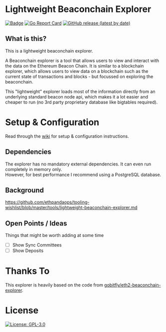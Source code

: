 # Lightweight Beaconchain Explorer

[![Badge](https://github.com/pk910/dora-the-explorer/actions/workflows/build-master.yml/badge.svg)](https://github.com/pk910/dora-the-explorer/actions?query=workflow%3A%22Build+master%22)
[![Go Report Card](https://goreportcard.com/badge/github.com/pk910/dora-the-explorer)](https://goreportcard.com/report/github.com/pk910/dora-the-explorer)
[![GitHub release (latest by date)](https://img.shields.io/github/v/release/pk910/dora-the-explorer?label=Latest%20Release)](https://github.com/pk910/dora-the-explorer/releases/latest)

## What is this?
This is a lightweight beaconchain explorer.

A Beaconchain explorer is a tool that allows users to view and interact with the data on the Ethereum Beacon Chain. It is similar to a blockchain explorer, which allows users to view data on a blockchain such as the current state of transactions and blocks - but focussed on exploring the beaconchain.

This "lightweight" explorer loads most of the information directly from an underlying standard beacon node api, which makes it a lot easier and cheaper to run (no 3rd party proprietary database like bigtables required).

# Setup & Configuration
Read through the [wiki](https://github.com/pk910/dora-the-explorer/wiki) for setup & configuration instructions.

## Dependencies

The explorer has no mandatory external dependencies. It can even run completely in memory only.\
However, for best performance I recommend using a PostgreSQL database.

## Background
https://github.com/ethpandaops/tooling-wishlist/blob/master/tools/lightweight-beaconchain-explorer.md

## Open Points / Ideas

Things that might be worth adding at some time

* [ ] Show Sync Committees
* [ ] Show Deposits

# Thanks To

This explorer is heavily based on the code from [gobitfly/eth2-beaconchain-explorer](https://github.com/gobitfly/eth2-beaconchain-explorer).

# License

[![License: GPL-3.0](https://img.shields.io/badge/license-GPLv3-blue.svg)](https://www.gnu.org/licenses/gpl-3.0)
